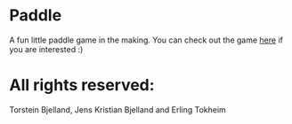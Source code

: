 # Paddle
A fun little paddle game in the making. You can check out the game [here](https://etokheim.github.io/Paddle/) if you are interested :)

# All rights reserved:
Torstein Bjelland, Jens Kristian Bjelland and Erling Tokheim
